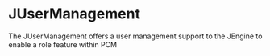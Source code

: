 # JUserManagement
The JUserManagement offers a user management support to the JEngine to enable a role feature within PCM

